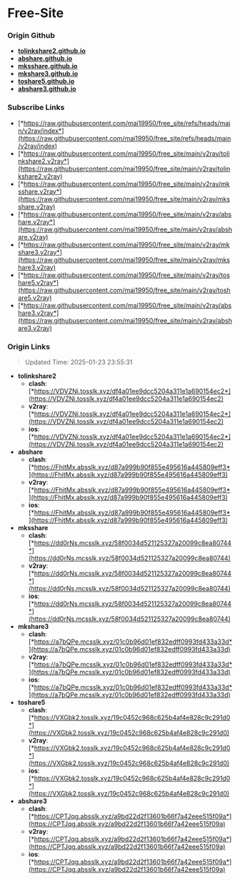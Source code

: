 # Free-Site

### Origin Github

- [**tolinkshare2.github.io**](https://github.com/tolinkshare2/tolinkshare2.github.io)
- [**abshare.github.io**](https://github.com/abshare/abshare.github.io)
- [**mksshare.github.io**](https://github.com/mksshare/mksshare.github.io)
- [**mkshare3.github.io**](https://github.com/mkshare3/mkshare3.github.io)
- [**toshare5.github.io**](https://github.com/toshare5/toshare5.github.io)
- [**abshare3.github.io**](https://github.com/abshare3/abshare3.github.io)

### Subscribe Links

- [*https://raw.githubusercontent.com/mai19950/free_site/refs/heads/main/v2ray/index*](https://raw.githubusercontent.com/mai19950/free_site/refs/heads/main/v2ray/index)
- [*https://raw.githubusercontent.com/mai19950/free_site/main/v2ray/tolinkshare2.v2ray*](https://raw.githubusercontent.com/mai19950/free_site/main/v2ray/tolinkshare2.v2ray)
- [*https://raw.githubusercontent.com/mai19950/free_site/main/v2ray/mksshare.v2ray*](https://raw.githubusercontent.com/mai19950/free_site/main/v2ray/mksshare.v2ray)
- [*https://raw.githubusercontent.com/mai19950/free_site/main/v2ray/abshare.v2ray*](https://raw.githubusercontent.com/mai19950/free_site/main/v2ray/abshare.v2ray)
- [*https://raw.githubusercontent.com/mai19950/free_site/main/v2ray/mkshare3.v2ray*](https://raw.githubusercontent.com/mai19950/free_site/main/v2ray/mkshare3.v2ray)
- [*https://raw.githubusercontent.com/mai19950/free_site/main/v2ray/toshare5.v2ray*](https://raw.githubusercontent.com/mai19950/free_site/main/v2ray/toshare5.v2ray)
- [*https://raw.githubusercontent.com/mai19950/free_site/main/v2ray/abshare3.v2ray*](https://raw.githubusercontent.com/mai19950/free_site/main/v2ray/abshare3.v2ray)

### Origin Links

> Updated Time: 2025-01-23 23:55:31

- **tolinkshare2**
  - **clash**: [*https://VDVZNi.tosslk.xyz/df4a01ee9dcc5204a311e1a690154ec2*](https://VDVZNi.tosslk.xyz/df4a01ee9dcc5204a311e1a690154ec2)
  - **v2ray**: [*https://VDVZNi.tosslk.xyz/df4a01ee9dcc5204a311e1a690154ec2*](https://VDVZNi.tosslk.xyz/df4a01ee9dcc5204a311e1a690154ec2)
  - **ios**: [*https://VDVZNi.tosslk.xyz/df4a01ee9dcc5204a311e1a690154ec2*](https://VDVZNi.tosslk.xyz/df4a01ee9dcc5204a311e1a690154ec2)
- **abshare**
  - **clash**: [*https://FhitMx.absslk.xyz/d87a999b90f855e495616a445809eff3*](https://FhitMx.absslk.xyz/d87a999b90f855e495616a445809eff3)
  - **v2ray**: [*https://FhitMx.absslk.xyz/d87a999b90f855e495616a445809eff3*](https://FhitMx.absslk.xyz/d87a999b90f855e495616a445809eff3)
  - **ios**: [*https://FhitMx.absslk.xyz/d87a999b90f855e495616a445809eff3*](https://FhitMx.absslk.xyz/d87a999b90f855e495616a445809eff3)
- **mksshare**
  - **clash**: [*https://dd0rNs.mcsslk.xyz/58f0034d521125327a20099c8ea80744*](https://dd0rNs.mcsslk.xyz/58f0034d521125327a20099c8ea80744)
  - **v2ray**: [*https://dd0rNs.mcsslk.xyz/58f0034d521125327a20099c8ea80744*](https://dd0rNs.mcsslk.xyz/58f0034d521125327a20099c8ea80744)
  - **ios**: [*https://dd0rNs.mcsslk.xyz/58f0034d521125327a20099c8ea80744*](https://dd0rNs.mcsslk.xyz/58f0034d521125327a20099c8ea80744)
- **mkshare3**
  - **clash**: [*https://a7bQPe.mcsslk.xyz/01c0b96d01ef832edff0993fd433a33d*](https://a7bQPe.mcsslk.xyz/01c0b96d01ef832edff0993fd433a33d)
  - **v2ray**: [*https://a7bQPe.mcsslk.xyz/01c0b96d01ef832edff0993fd433a33d*](https://a7bQPe.mcsslk.xyz/01c0b96d01ef832edff0993fd433a33d)
  - **ios**: [*https://a7bQPe.mcsslk.xyz/01c0b96d01ef832edff0993fd433a33d*](https://a7bQPe.mcsslk.xyz/01c0b96d01ef832edff0993fd433a33d)
- **toshare5**
  - **clash**: [*https://VXGbk2.tosslk.xyz/19c0452c968c625b4af4e828c9c291d0*](https://VXGbk2.tosslk.xyz/19c0452c968c625b4af4e828c9c291d0)
  - **v2ray**: [*https://VXGbk2.tosslk.xyz/19c0452c968c625b4af4e828c9c291d0*](https://VXGbk2.tosslk.xyz/19c0452c968c625b4af4e828c9c291d0)
  - **ios**: [*https://VXGbk2.tosslk.xyz/19c0452c968c625b4af4e828c9c291d0*](https://VXGbk2.tosslk.xyz/19c0452c968c625b4af4e828c9c291d0)
- **abshare3**
  - **clash**: [*https://CPTJqg.absslk.xyz/a9bd22d2f13601b66f7a42eee515f09a*](https://CPTJqg.absslk.xyz/a9bd22d2f13601b66f7a42eee515f09a)
  - **v2ray**: [*https://CPTJqg.absslk.xyz/a9bd22d2f13601b66f7a42eee515f09a*](https://CPTJqg.absslk.xyz/a9bd22d2f13601b66f7a42eee515f09a)
  - **ios**: [*https://CPTJqg.absslk.xyz/a9bd22d2f13601b66f7a42eee515f09a*](https://CPTJqg.absslk.xyz/a9bd22d2f13601b66f7a42eee515f09a)
